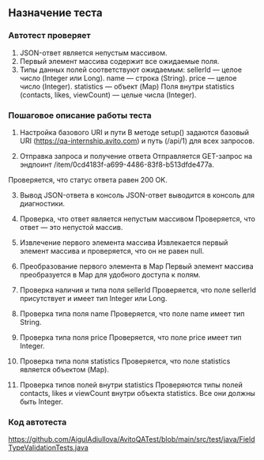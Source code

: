 ## Назначение теста
### Автотест проверяет

1. JSON-ответ является непустым массивом.
2. Первый элемент массива содержит все ожидаемые поля.
3. Типы данных полей соответствуют ожидаемым:
sellerId — целое число (Integer или Long).
name — строка (String).
price — целое число (Integer).
statistics — объект (Map)
Поля внутри statistics (contacts, likes, viewCount) — целые числа (Integer).

### Пошаговое описание работы теста
1. Настройка базового URI и пути
В методе setup() задаются базовый URI (https://qa-internship.avito.com) и путь (/api/1) для всех запросов.

2. Отправка запроса и получение ответа
Отправляется GET-запрос на эндпоинт /item/0cd4183f-a699-4486-83f8-b513dfde477a.

Проверяется, что статус ответа равен 200 OK.

3. Вывод JSON-ответа в консоль
JSON-ответ выводится в консоль для диагностики.

4. Проверка, что ответ является непустым массивом
Проверяется, что ответ — это непустой массив.

5. Извлечение первого элемента массива
Извлекается первый элемент массива и проверяется, что он не равен null.

6. Преобразование первого элемента в Map
Первый элемент массива преобразуется в Map для удобного доступа к полям.

7. Проверка наличия и типа поля sellerId
Проверяется, что поле sellerId присутствует и имеет тип Integer или Long.

8. Проверка типа поля name
Проверяется, что поле name имеет тип String.

9. Проверка типа поля price
Проверяется, что поле price имеет тип Integer.

10. Проверка типа поля statistics
Проверяется, что поле statistics является объектом (Map).

11. Проверка типов полей внутри statistics
Проверяются типы полей contacts, likes и viewCount внутри объекта statistics. Все они должны быть Integer.

### Код автотеста 
https://github.com/AigulAdiullova/AvitoQATest/blob/main/src/test/java/FieldTypeValidationTests.java
